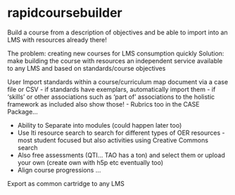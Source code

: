 # rapidcoursebuilder
Build a course from a description of objectives and be able to import into an LMS with resources already there! 

The problem: creating new courses for LMS consumption quickly 
Solution: make building the course with resources an independent service available to any LMS and based on standards/course objectives

User Import standards within a course/curriculum map document via a case file or CSV 
	- if standards have exemplars, automatically import them
	- if ‘skills’ or other associations such as ‘part of’ associations to the holistic framework as included also show those! 
	- Rubrics too in the CASE Package… 
- Ability to Separate into modules  (could happen later too)
- Use lti resource search to search for different types of OER resources - most student focused but also activities using Creative Commons search
- Also free assessments (QTI… TAO has a ton) and select them or upload your own (create own with h5p etc eventually too)
- Align course progressions
…

Export as common cartridge to any LMS

